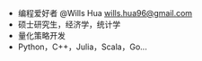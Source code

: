- 编程爱好者 @Wills Hua wills.hua96@gmail.com
- 硕士研究生，经济学，统计学
- 量化策略开发
- Python，C++，Julia，Scala，Go...

<!---
willshua/willshua is a ✨ special ✨ repository because its `README.md` (this file) appears on your GitHub profile.
You can click the Preview link to take a look at your changes.
--->
